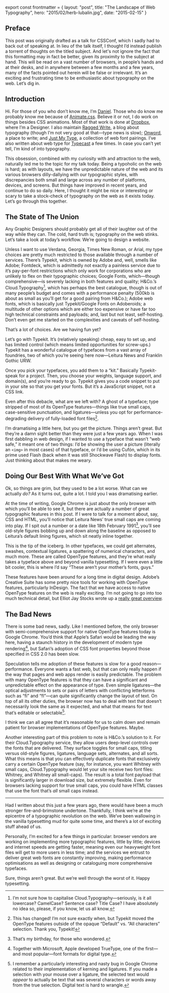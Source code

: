 export const frontmatter = {
layout: "post",
title: "The Landscape of Web Typography",
hero: "2015/02/herb-lubalin.jpg",
date: "2015-02-15"
}



## Preface

This post was originally drafted as a talk for CSSConf, which I sadly had to
back out of speaking at. In lieu of the talk itself, I thought I’d instead
publish a torrent of thoughts on the titled subject. And let's not ignore the
fact that this formatting may in fact be better, given its proximity to the
subject at hand. This will be read on a vast number of browsers, in people’s
hands and at their desks, and in anywhere between a few months and a few years,
many of the facts pointed out herein will be false or irrelevant. It’s an
exciting and frustrating time to be enthusiastic about typography on the web.
Let’s dig in.

## Introduction

Hi. For those of you who don’t know me, I’m [Daniel](http://daneden.me). Those
who do know me probably know me because of
[Animate.css](http://daneden.github.io/animate.css). Believe it or not, I do
work on things besides CSS animations. Most of that work is done at
[Dropbox](https://dropbox.com), where I’m a Designer. I also maintain [Ragged
Write](http://raggedwrite.net), a blog about typography (though I’m not very
good at that—type news is slow); [Onword](http://onword.co), a place to write;
and [Just My Type](http://justmytype.co), a collection of web font pairings.
I’ve also written about web type for [Typecast](http://typecast.com/blog) a few
times. In case you can’t yet tell, I’m kind of into typography.

This obsession, combined with my curiosity with and attraction to the web,
naturally led me to the topic for my talk today. Being a typoholic on the web is
hard; as with layouts, we have the unpredictable nature of the web and its
various browsers dilly-dallying with our typographic styles, with discrepancies
both small and large across any number of platforms, devices, and screens. But
things have improved in recent years, and continue to do so daily. Here, I
thought it might be nice or interesting or scary to take a stock-check of
typography on the web as it exists today. Let’s go through this together.

## The State of The Union

Any Graphic Designers should probably get all of their laughter out of the way
while they can. The cold, hard truth is; typography on the web stinks. Let’s
take a look at today’s workflow. We’re going to design a website.

Unless I want to use Verdana, Georgia, Times New Roman, or Arial, my type
choices are pretty much restricted to those available through a number of
services. There’s Typekit, which is owned by Adobe and, well, smells like Adobe;
Fontdeck, which is admittedly not exactly a painless service due to it’s
pay-per-font restrictions which only work for corporations who are unlikely to
flex on their typographic choices; Google Fonts, which—though comprehensive—is
severely lacking in both features and quality; H&Co.’s Cloud.Typography[^1],
which has perhaps the best catalogue, though is out of many people’s budget and
comes with a performance penalty (500kb is about as small as you’ll get for a
good pairing from H&Co.); Adobe web fonts, which is basically just
Typekit/Google Fonts on Adoberoids; a multitude of other options which are
either too expensive or have far too high technical constraints and payloads;
and, last but not least, self-hosting. Don’t even get me started on the
complexities and caveats of self-hosting.

That’s a lot of choices. Are we having fun yet?

Let’s go with Typekit. It’s (relatively speaking) cheap, easy to set up, and has
limited control (which means limited opportunities for screw-ups.) Typekit has a
wonderful catalogue of typefaces from a vast array of foundries, two of which
you’re seeing here now—Leitura News and Franklin Gothic URW.

Once you pick your typefaces, you add them to a “kit.” Basically Typekit-speak
for a project. Then, you choose your weights, language support, and domain(s),
and you’re ready to go. Typekit gives you a code snippet to put in your site so
that you get your fonts. But it’s a JavaScript snippet, not a CSS link.

Even after this debacle, what are we left with? A ghost of a typeface; type
stripped of most of its OpenType features—things like true small caps,
case-sensitive punctuation, and ligatures—unless you opt for
performance-degrading delivery of fully-loaded font files[^2].

I’m dramatising a little here, but you get the picture. Things aren’t great. But
they’re a damn sight better than they were just a few years ago. When I was
first dabbling in web design, if I wanted to use a typeface that wasn’t “web
safe,” it meant one of two things: I’d be showing the user a picture (literally
an `<img>` in most cases) of that typeface, or I’d be using Cufón, which in its
prime used Flash (back when it was still Shockwave Flash) to display fonts. Just
thinking about that makes me weary.

## Doing Our Best With What We’ve Got

Ok, so things are grim, but they used to be a lot worse. What can we actually
_do?_ As it turns out, quite a lot. I told you I was dramatising earlier.

At the time of writing, Google Chrome is just about the only browser with which
you’ll be able to see it, but there are actually a number of great typographic
features in this post. If I were to talk for a moment about, say, CSS and HTML,
you’ll notice that Leitura News’ true small caps are coming into play. If I spit
out a number or a date like 18th February 1991[^3], you’ll see old-style figures
bobbing up and down along the baseline as opposed to Leitura’s default lining
figures, which sit neatly inline together.

This is the tip of the iceberg. In other typefaces, we could get alternates,
swashes, contextual ligatures, a spattering of numerical characters, and much
more. These are called OpenType features, and they’re what really takes a
typeface above and beyond vanilla typesetting. If I were even a little bit
cooler, this is where I’d say “These aren’t your mother’s fonts, guys.”

These features have been around for a long time in digital design. Adobe’s
Creative Suite has some pretty nice tools for working with OpenType features,
particularly InDesign. The fact that we have access to native OpenType features
on the web is really exciting. I’m not going to go into too much technical
detail, but Elliot Jay Stocks wrote up a [really great
overview](http://www.elliotjaystocks.com/blog/a-recap-on-opentype-features/).

## The Bad News

There is some bad news, sadly. Like I mentioned before, the only browser with
semi-comprehensive support for native OpenType features today is Google Chrome.
You’d think that Apple’s Safari would be leading the way here, having a staunch
history in the development of modern type rendering[^4], but Safari’s adoption
of CSS font properties beyond those specified in CSS 2.0 has been slow.

Speculation tells me adoption of these features is slow for a good
reason—performance. Everyone wants a fast web, but that can only really happen
if the way that pages and web apps render is easily predictable. The problem
with many OpenType features is that they can have a significant and
unpredictable effect on the appearance of type. Even simple ligatures—the
optical adjustments to sets or pairs of letters with conflicting letterforms
such as “fi” and “fl”—can quite significantly change the layout of text. On top
of all its other duties, the browser now has to deal with text that doesn’t
necessarily look the same as it expected, and what that means for text that’s
editable or selectable[^5].

I think we can all agree that it’s reasonable for us to calm down and remain
patient for browser implementations of OpenType features. Maybe.

Another interesting part of this problem to note is H&Co.’s solution to it. For
their Cloud.Typography service, they allow users deep-level controls over the
fonts that are delivered. They surface toggles for small caps, titling versus
old-style figures, ligatures, language sets, alternates, and all sorts. What
this means is that you can effectively duplicate fonts that exclusively carry a
certain OpenType feature (say, for instance, you want Whitney with small caps,
Cloud.Typography would let your site receive two font files: Whitney, and
Whitney all small-caps). The result is a total font payload that is
significantly larger in download size, but extremely flexible. Even for browsers
lacking support for true small caps, you could have HTML classes that use the
font that’s _all_ small caps instead.

---

Had I written about this just a few years ago, there would have been a much
stronger fire-and-brimstone undertone. Thankfully, I think we’re at the
epicentre of a typographic revolution on the web. We’ve been wallowing in the
vanilla typesetting mud for quite some time, and there’s a lot of exciting stuff
ahead of us.

Personally, I’m excited for a few things in particular: browser vendors are
working on implementing more typographic features, little by little; devices and
internet speeds are getting faster, meaning even our heavyweight font files will
get to more users in less time; and the services we entrust to deliver great web
fonts are constantly improving, making performance optimisations as well as
designing or cataloguing more comprehensive typefaces.

Sure, things aren’t great. But we’re well through the worst of it. Happy
typesetting.

[^1]: I’m not sure how to capitalise Cloud.Typography—seriously, is it all
     lowercase? CamelCase? Sentence case? Title Case? I have absolutely no idea so,
     please, if you know, let us all know.
[^2]: This has changed! I’m not sure exactly when, but Typekit moved the OpenType
      features outside of the opaque “Default” vs. “All characters” selection. Thank you, Typekit!
[^3]: That’s my birthday, for those who wondered.
[^4]: Together with Microsoft, Apple developed TrueType, one of the first—and most popular—font
      formats for digital type.
[^5]: I remember a particularly interesting and nasty bug in Google Chrome related to their
      implementation of kerning and ligatures. If you made a selection with your mouse over a
      ligature, the selected text would _appear_ to actually be text that was several characters
      or words away from the true selection. Digital text is hard to wrangle.

